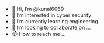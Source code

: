 - 👋 Hi, I’m @kunal6069
- 👀 I’m interested in cyber security
- 🌱 I’m currently learning engineering 
- 💞️ I’m looking to collaborate on ...
- 📫 How to reach me ...

<!---
kunal6069/kunal6069 is a ✨ special ✨ repository because its `README.md` (this file) appears on your GitHub profile.
You can click the Preview link to take a look at your changes.
--->

